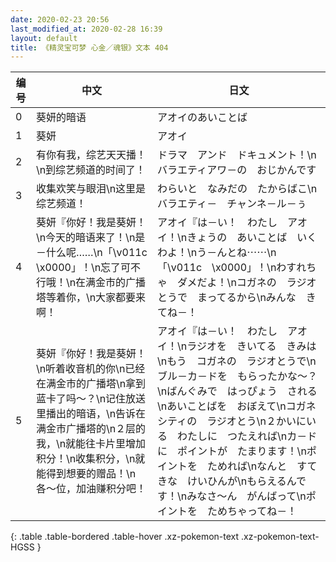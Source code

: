 ```yaml
---
date: 2020-02-23 20:56
last_modified_at: 2020-02-28 16:39
layout: default
title: 《精灵宝可梦 心金／魂银》文本 404
---
```

| 编号 | 中文 | 日文 |
| ---- | ---- | ---- |
| 0 | 葵妍的暗语 | アオイのあいことば |
| 1 | 葵妍 | アオイ |
| 2 | 有你有我，综艺天天播！\n到综艺频道的时间了！ | ドラマ　アンド　ドキュメント！\nバラエティアワ－の　おじかんです |
| 3 | 收集欢笑与眼泪\n这里是综艺频道！ | わらいと　なみだの　たからばこ\nバラエティ－　チャンネ－ル－ぅ |
| 4 | 葵妍『你好！我是葵妍！\n今天的暗语来了！\n是－什么呢……\n「\v011c　\x0000」！\n忘了可不行哦！\n在满金市的广播塔等着你，\n大家都要来啊！ | アオイ『は－い！　わたし　アオイ！\nきょうの　あいことば　いくわよ！\nう－んとね⋯⋯\n「\v011c　\x0000」！\nわすれちゃ　ダメだよ！\nコガネの　ラジオとうで　まってるから\nみんな　きてね－！ |
| 5 | 葵妍『你好！我是葵妍！\n听着收音机的你\n已经在满金市的广播塔\n拿到蓝卡了吗〜？\n记住放送里播出的暗语，\n告诉在满金市广播塔的\n２层的我，\n就能往卡片里增加积分！\n收集积分，\n就能得到想要的赠品！\n各〜位，加油赚积分吧！ | アオイ『は－い！　わたし　アオイ！\nラジオを　きいてる　きみは\nもう　コガネの　ラジオとうで\nブル－カ－ドを　もらったかな〜？\nばんぐみで　はっぴょう　される\nあいことばを　おぼえて\nコガネシティの　ラジオとう\n２かいにいる　わたしに　つたえれば\nカ－ドに　ポイントが　たまります！\nポイントを　ためれば\nなんと　すてきな　けいひんが\nもらえるんです！\nみなさ〜ん　がんばって\nポイントを　ためちゃってね－！ |
{: .table .table-bordered .table-hover .xz-pokemon-text .xz-pokemon-text-HGSS }